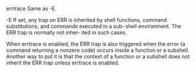 errtrace Same as -E.

-E If set, any trap on ERR is inherited by shell functions, command substitutions, and commands executed in a sub‐ shell environment. The ERR trap is normally not inher‐ ited in such cases.

When errtrace is enabled, the ERR trap is also triggered when the error (a command returning a nonzero code) occurs inside a function or a subshell. Another way to put it is that the context of a function or a subshell does not inherit the ERR trap unless errtrace is enabled.
